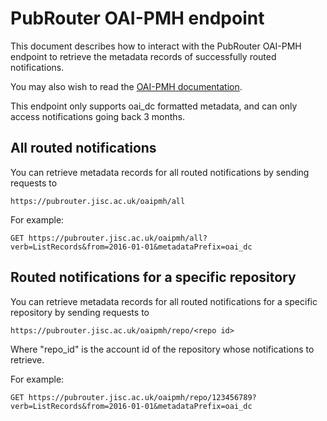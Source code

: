 # PubRouter OAI-PMH endpoint

This document describes how to interact with the PubRouter OAI-PMH endpoint to retrieve the metadata records of successfully
routed notifications.

You may also wish to read the [OAI-PMH documentation](http://www.openarchives.org/OAI/openarchivesprotocol.html).

This endpoint only supports oai_dc formatted metadata, and can only access notifications going back 3 months.

## All routed notifications

You can retrieve metadata records for all routed notifications by sending requests to

    https://pubrouter.jisc.ac.uk/oaipmh/all

For example:

    GET https://pubrouter.jisc.ac.uk/oaipmh/all?verb=ListRecords&from=2016-01-01&metadataPrefix=oai_dc
    
## Routed notifications for a specific repository

You can retrieve metadata records for all routed notifications for a specific repository by sending requests to

    https://pubrouter.jisc.ac.uk/oaipmh/repo/<repo id>

Where "repo_id" is the account id of the repository whose notifications to retrieve.

For example:

    GET https://pubrouter.jisc.ac.uk/oaipmh/repo/123456789?verb=ListRecords&from=2016-01-01&metadataPrefix=oai_dc

